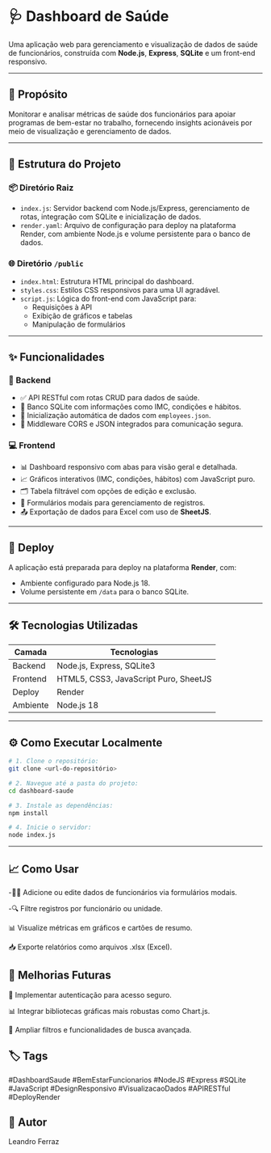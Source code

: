 # 🩺 Dashboard de Saúde

Uma aplicação web para gerenciamento e visualização de dados de saúde de funcionários, construída com **Node.js**, **Express**, **SQLite** e um front-end responsivo.

---

## 🎯 Propósito

Monitorar e analisar métricas de saúde dos funcionários para apoiar programas de bem-estar no trabalho, fornecendo insights acionáveis por meio de visualização e gerenciamento de dados.

---

## 📁 Estrutura do Projeto

### 📦 Diretório Raiz

- `index.js`: Servidor backend com Node.js/Express, gerenciamento de rotas, integração com SQLite e inicialização de dados.
- `render.yaml`: Arquivo de configuração para deploy na plataforma Render, com ambiente Node.js e volume persistente para o banco de dados.

### 🌐 Diretório `/public`

- `index.html`: Estrutura HTML principal do dashboard.
- `styles.css`: Estilos CSS responsivos para uma UI agradável.
- `script.js`: Lógica do front-end com JavaScript para:
  - Requisições à API
  - Exibição de gráficos e tabelas
  - Manipulação de formulários

---

## ✨ Funcionalidades

### 🔧 Backend

- ✅ API RESTful com rotas CRUD para dados de saúde.
- 🧠 Banco SQLite com informações como IMC, condições e hábitos.
- 📂 Inicialização automática de dados com `employees.json`.
- 🔐 Middleware CORS e JSON integrados para comunicação segura.

### 💻 Frontend

- 📊 Dashboard responsivo com abas para visão geral e detalhada.
- 📈 Gráficos interativos (IMC, condições, hábitos) com JavaScript puro.
- 🗂️ Tabela filtrável com opções de edição e exclusão.
- 📝 Formulários modais para gerenciamento de registros.
- 📤 Exportação de dados para Excel com uso de **SheetJS**.

---

## 🚀 Deploy

A aplicação está preparada para deploy na plataforma **Render**, com:

- Ambiente configurado para Node.js 18.
- Volume persistente em `/data` para o banco SQLite.

---

## 🛠️ Tecnologias Utilizadas

| Camada       | Tecnologias                          |
|--------------|--------------------------------------|
| Backend      | Node.js, Express, SQLite3            |
| Frontend     | HTML5, CSS3, JavaScript Puro, SheetJS|
| Deploy       | Render                               |
| Ambiente     | Node.js 18                           |

---

## ⚙️ Como Executar Localmente

```bash
# 1. Clone o repositório:
git clone <url-do-repositório>

# 2. Navegue até a pasta do projeto:
cd dashboard-saude

# 3. Instale as dependências:
npm install

# 4. Inicie o servidor:
node index.js
```
---

## 📈 Como Usar
-🧑‍💼 Adicione ou edite dados de funcionários via formulários modais.

-🔍 Filtre registros por funcionário ou unidade.

📊 Visualize métricas em gráficos e cartões de resumo.

📥 Exporte relatórios como arquivos .xlsx (Excel).

## 🚧 Melhorias Futuras
🔐 Implementar autenticação para acesso seguro.

📊 Integrar bibliotecas gráficas mais robustas como Chart.js.

🔎 Ampliar filtros e funcionalidades de busca avançada.

## 🏷️ Tags
#DashboardSaude #BemEstarFuncionarios #NodeJS #Express #SQLite
#JavaScript #DesignResponsivo #VisualizacaoDados #APIRESTful #DeployRender

## 🧠 Autor
Leandro Ferraz